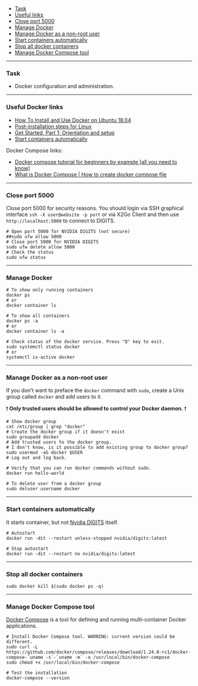    - [Task](#task)
   - [Useful links](#useful)
   - [Close port 5000](#close-port)
   - [Manage Docker](#manage)
   - [Manage Docker as a non-root user](#non-root)
   - [Start containers automatically](#start-container)
   - [Stop all docker containers](#stop-all)
   - [Manage Docker Compose tool](#docker-compose)

---
### <a name="task" />Task
   - Docker configuration and administration.

---
### <a name="useful" />Useful Docker links

   - [How To Install and Use Docker on Ubuntu 18.04](https://www.digitalocean.com/community/tutorials/how-to-install-and-use-docker-on-ubuntu-18-04)
   - [Post-installation steps for Linux](https://docs.docker.com/install/linux/linux-postinstall)
   - [Get Started, Part 1: Orientation and setup](https://docs.docker.com/get-started)
   - [Start containers automatically](https://docs.docker.com/config/containers/start-containers-automatically)

Docker Compose links:
   - [Docker compose tutorial for beginners by example [all you need to know]](https://youtu.be/4EqysCR3mjo)
   - [What is Docker Compose | How to create docker compose file](https://youtu.be/HUpIoF_conA)

---
### <a name="close-port" />Close port 5000

Close port 5000 for security reasons.
You should login via SSH graphical interface
`ssh -X user@website -p port` or via X2Go Client
and then use `http://localhost:5000` to connect to DIGITS.

```shell script
# Open port 5000 for NVIDIA DIGITS (not secure)
##sudo ufw allow 5000
# Close port 5000 for NVIDIA DIGITS
sudo ufw delete allow 5000
# Check the status
sudo ufw status
```

---
### <a name="manage" />Manage Docker

```shell script
# To show only running containers
docker ps
# or
docker container ls

# To show all containers
docker ps -a
# or
docker container ls -a

# Check status of the docker service. Press "Q" key to exit.
sudo systemctl status docker
# or
systemctl is-active docker 
```

---
### <a name="non-root" />Manage Docker as a non-root user

If you don’t want to preface the `docker` command with `sudo`,
create a Unix group called `docker` and add users to it.

:exclamation: **Only trusted users should be allowed
to control your Docker daemon.** :exclamation:

```shell script
# Show docker group
cat /etc/group | grep "docker"
# Create the docker group if it doesn't exist
sudo groupadd docker
# Add trusted users to the docker group.
# I don't know, is it possible to add existing group to docker group?
sudo usermod -aG docker $USER
# Log out and log back.

# Verify that you can run docker commands without sudo.
docker run hello-world

# To delete user from a docker group
sudo deluser username docker
```

---
### <a name="start-container" />Start containers automatically

It starts container, but not [Nvidia DIGITS](old/12_Nvidia_DIGITS.md) itself.

```shell script
# Autostart
docker run -dit --restart unless-stopped nvidia/digits:latest

# Stop autostart
docker run -dit --restart no nvidia/digits:latest
```

---
### <a name="stop-all" />Stop all docker containers

```shell script
sudo docker kill $(sudo docker ps -q)
```

---
### <a name="docker-compose" />Manage Docker Compose tool

[Docker Compose](https://docs.docker.com/compose) is a tool
for defining and running multi-container Docker applications.

```shell script
# Install Docker Compose tool. WARNING: current version could be different.
sudo curl -L https://github.com/docker/compose/releases/download/1.24.0-rc1/docker-compose-`uname -s`-`uname -m` -o /usr/local/bin/docker-compose
sudo chmod +x /usr/local/bin/docker-compose

# Test the installation
docker-compose --version
```
